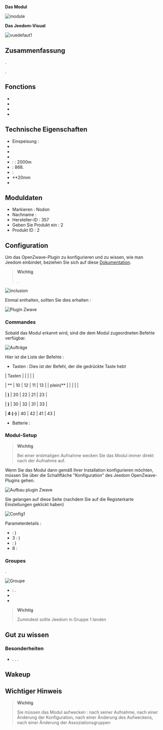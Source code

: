 # 

**Das Modul**

![module](images/nodon.softremote/module.jpg)

**Das Jeedom-Visual**

![vuedefaut1](images/nodon.softremote/vuedefaut1.png)

## Zusammenfassung

.

.

## Fonctions

-   
-   
-   
-   

## Technische Eigenschaften

-   Einspeisung : 
-   
-   
-   
-    :  : 2000m
-    : 868.
-    : 
-   **20mm
-   

## Moduldaten

-   Markieren : Nodon
-   Nachname : 
-   Hersteller-ID : 357
-   Geben Sie Produkt ein : 2
-   Produkt ID : 2

## Configuration

Um das OpenZwave-Plugin zu konfigurieren und zu wissen, wie man Jeedom einbindet, beziehen Sie sich auf diese [Dokumentation](https://doc.jeedom.com/de_DE/plugins/automation%20protocol/openzwave/).

> **Wichtig**
>
> .

![inclusion](images/nodon.softremote/inclusion.jpg)

Einmal enthalten, sollten Sie dies erhalten :

![Plugin Zwave](images/nodon.softremote/information.png)

### Commandes

Sobald das Modul erkannt wird, sind die dem Modul zugeordneten Befehle verfügbar.

![Aufträge](images/nodon.softremote/commandes.png)

Hier ist die Liste der Befehle :

-   Tasten : Dies ist der Befehl, der die gedrückte Taste hebt


| Tasten        |           |      |     |    |

| **         | 10             | 12             | 11             | 13             |
| plein)**       |                |                |                |                |

| **)**      | 20             | 22             | 21             | 23             |

| **)** | 30             | 32             | 31             | 33             |

| **4 (-)**      | 40             | 42             | 41             | 43             |


-   Batterie : 

### Modul-Setup

> **Wichtig**
>
> Bei einer erstmaligen Aufnahme wecken Sie das Modul immer direkt nach der Aufnahme auf.

Wenn Sie das Modul dann gemäß Ihrer Installation konfigurieren möchten, müssen Sie über die Schaltfläche "Konfiguration" des Jeedom OpenZwave-Plugins gehen.

![Aufbau plugin Zwave](images/plugin/bouton_configuration.jpg)

Sie gelangen auf diese Seite (nachdem Sie auf die Registerkarte Einstellungen geklickt haben)

![Config1](images/nodon.softremote/config1.png)

Parameterdetails :

-    : )
-   3 : )
-    : )
-   8 : 

### Groupes

.

![Groupe](images/nodon.softremote/groupe.png)

-    : .
-   
-   

> **Wichtig**
>
> Zumindest sollte Jeedom in Gruppe 1 landen

## Gut zu wissen

### Besonderheiten

-   . . .

## Wakeup



## Wichtiger Hinweis

> **Wichtig**
>
> Sie müssen das Modul aufwecken : nach seiner Aufnahme, nach einer Änderung der Konfiguration, nach einer Änderung des Aufweckens, nach einer Änderung der Assoziationsgruppen
